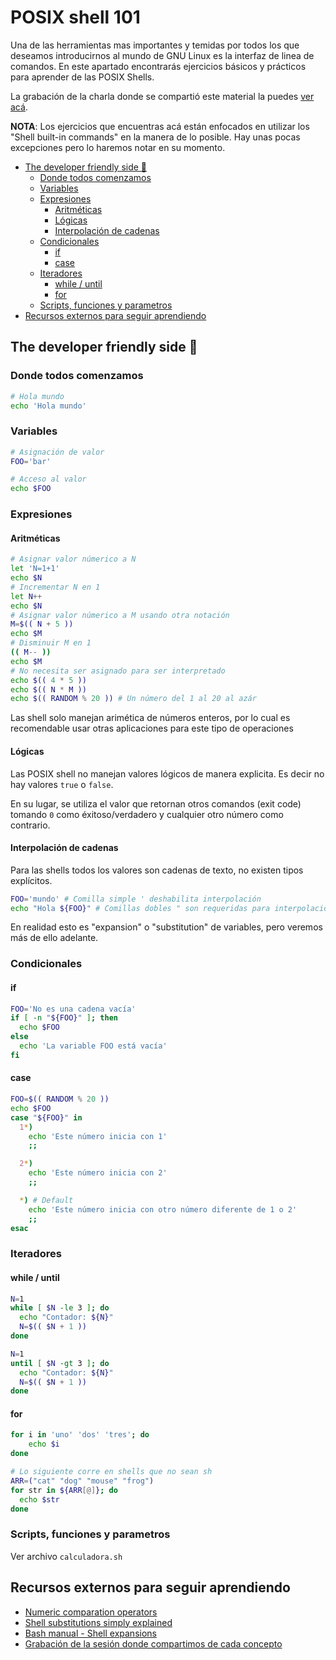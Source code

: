 # POSIX shell 101

Una de las herramientas mas importantes y temidas por todos los que deseamos
introducirnos al mundo de GNU Linux es la interfaz de linea de comandos. En este
apartado encontrarás ejercicios básicos y prácticos para aprender de las POSIX
Shells.

La grabación de la charla donde se compartió este material la puedes
[ver acá](https://www.youtube.com/watch?v=SFJlgpWhHZQ).

**NOTA**: Los ejercicios que encuentras acá están enfocados en utilizar los "Shell
built-in commands" en la manera de lo posible. Hay unas pocas excepciones pero
lo haremos notar en su momento.

- [The developer friendly side 👾](#the-developer-friendly-side-)
  - [Donde todos comenzamos](#donde-todos-comenzamos)
  - [Variables](#variables)
  - [Expresiones](#expresiones)
    - [Aritméticas](#aritméticas)
    - [Lógicas](#lógicas)
    - [Interpolación de cadenas](#interpolación-de-cadenas)
  - [Condicionales](#condicionales)
    - [if](#if)
    - [case](#case)
  - [Iteradores](#iteradores)
    - [while / until](#while--until)
    - [for](#for)
  - [Scripts, funciones y parametros](#scripts-funciones-y-parametros)
- [Recursos externos para seguir aprendiendo](#recursos-externos-para-seguir-aprendiendo)

## The developer friendly side 👾

### Donde todos comenzamos

```sh
# Hola mundo
echo 'Hola mundo'
```

<!-- Roll credits? -->

### Variables

```sh
# Asignación de valor
FOO='bar'
```

```sh
# Acceso al valor
echo $FOO
```

<!-- Las constantes las veremos más adelante -->

### Expresiones

#### Aritméticas

```sh
# Asignar valor númerico a N
let 'N=1+1'
echo $N
# Incrementar N en 1
let N++
echo $N
# Asignar valor númerico a M usando otra notación
M=$(( N + 5 ))
echo $M
# Disminuir M en 1
(( M-- ))
echo $M
# No necesita ser asignado para ser interpretado
echo $(( 4 * 5 ))
echo $(( N * M ))
echo $(( RANDOM % 20 )) # Un número del 1 al 20 al azár
```

Las shell solo manejan arimética de números enteros, por lo cual es recomendable
usar otras aplicaciones para este tipo de operaciones

#### Lógicas

Las POSIX shell no manejan valores lógicos de manera explicita. Es decir no hay
valores `true` o `false`.

En su lugar, se utiliza el valor que retornan otros comandos (exit code) tomando
`0` como éxitoso/verdadero y cualquier otro número como contrario.

#### Interpolación de cadenas

Para las shells todos los valores son cadenas de texto, no existen tipos explícitos.

```sh
FOO='mundo' # Comilla simple ' deshabilita interpolación
echo "Hola ${FOO}" # Comillas dobles " son requeridas para interpolación
```

En realidad esto es "expansion" o "substitution" de variables, pero veremos más
de ello adelante.

### Condicionales

#### if

```sh
FOO='No es una cadena vacía'
if [ -n "${FOO}" ]; then
  echo $FOO
else
  echo 'La variable FOO está vacía'
fi
```

#### case

```sh
FOO=$(( RANDOM % 20 ))
echo $FOO
case "${FOO}" in
  1*)
    echo 'Este número inicia con 1'
    ;;

  2*)
    echo 'Este número inicia con 2'
    ;;

  *) # Default
    echo 'Este número inicia con otro número diferente de 1 o 2'
    ;;
esac
```

### Iteradores

#### while / until

```sh
N=1
while [ $N -le 3 ]; do
  echo "Contador: ${N}"
  N=$(( $N + 1 ))
done
```

```sh
N=1
until [ $N -gt 3 ]; do
  echo "Contador: ${N}"
  N=$(( $N + 1 ))
done
```

#### for

```sh
for i in 'uno' 'dos' 'tres'; do
    echo $i
done

# Lo siguiente corre en shells que no sean sh
ARR=("cat" "dog" "mouse" "frog")
for str in ${ARR[@]}; do
  echo $str
done
```

### Scripts, funciones y parametros

Ver archivo `calculadora.sh`

## Recursos externos para seguir aprendiendo

- [Numeric comparation operators](https://opensource.com/article/19/10/programming-bash-logical-operators-shell-expansions#numeric-comparison-operators)
- [Shell substitutions simply explained](http://mywiki.wooledge.org/CommandSubstitution)
- [Bash manual - Shell expansions](https://www.gnu.org/software/bash/manual/bash.html#Shell-Expansions)
- [Grabación de la sesión donde compartimos de cada concepto](https://www.youtube.com/watch?v=SFJlgpWhHZQ)
